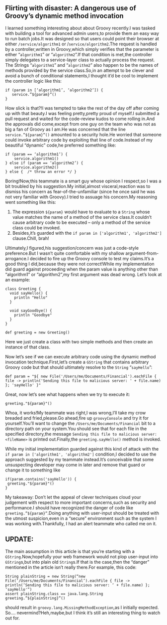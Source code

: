 
## Flirting with disaster: A dangerous use of Groovy’s dynamic method invocation


I learned something interesting about about Groovy recently.I was tasked with building a tool for advanced admin users,to provide them an easy way to run batch jobs.It was designed so that users could point their browser at either `/service/algorithm1` or /`service/algorithm2`.The request is handled by a controller,written in Groovy,which simply verifies that the parameter is either “`algorithm1`” or “`algorithm2`”.If that condition is met,the controller simply delegates to a service-layer class to actually process the request. The Strings “`algorithm1`” and “`algorithm2`” also happen to be the names of methods provided by the service class.So,in an attempt to be clever and avoid a bunch of conditional statements,I thought it’d be cool to implement the controller logic like this:    


	if (param in [‘algorithm1’, ‘algorithm2’]) {
	   service.”${param}”()
	}
 

How slick is that?!I was tempted to take the rest of the day off after coming up with that beauty.I was feeling pretty,pretty proud of myself.I submitted a pull request and waited for the code-review kudos to come rolling in.And the approvals did come,except from one guy on the team who was not as big a fan of Groovy as I am.He was concerned that the line `service.”${param}”()` amounted to a security hole.He worried that someone could invoke arbitrary code by exploiting that line of code.Instead of my beautiful “dynamic” code,he preferred something like:    

	if (param == ‘algorithm1’) {
	    service.algorithm1()
	} else if (param == ‘algorithm2’) {
	    service.algorithm2()
	} else {  /* throw an error */ }
	 

Boring!Now,this teammate is a smart guy whose opinion I respect,so I was a bit troubled by his suggestion.My initial,almost visceral,reaction was to dismiss his concern as fear-of-the-unfamiliar (since he once said he was not very familiar with Groovy).I tried to assuage his concern.My reasoning went something like this:    

1) The expression `${param}` would have to evaluate to a `String` whose value matches the name of a method of the service class.It couldn’t cause arbitrary code to be executed – only a method of the service class could be invoked.    
2) Besides,it’s guarded with the `if param in ['algorithm1', 'algorithm2']` clause.Chill, brah!    

Ultimately,I figured,his suggestion/concern was just a code-style preference.But I wasn’t quite comfortable with my shallow argument-from-arrogance.I decided to fire up the Groovy console to test my claims.It’s a good thing I did,because they were not correct!While my implementation did guard against proceeding when the param value is anything other than “algorithm1” or “algorithm2”,my first argument was dead wrong.  Let’s look at an example:    

	class Greeting {
	  void sayHello() {
	    println "Hello"
	  }
	  
	  void sayGoodbye() {
	    println "Goodbye"
	  }
	}

	def greeting = new Greeting()

Here we just create a class with two simple methods and then create an instance of that class.   

Now let’s see if we can execute arbitrary code using the dynamic method invocation technique.First,let’s create a `GString` that contains arbitrary Groovy code but that should ultimately resolve to the `String` “`sayHello`”:    

	def param = "${ new File('/Users/me/Documents/Financial').eachFile { file -> println('Sending this file to malicious server: ' + file.name) }; 'sayHello' }"
 

Great, now let’s see what happens when we try to execute it:    

	greeting."${param}"()
 

Whoa, it works!My teammate was right,I was wrong,I’ll take my crow breaded and fried,please.Go ahead,fire up `groovyConsole` and try it for yourself.You’ll want to change the `/Users/me/Documents/Financial` bit to a directory path on your system.You should see that for each file in the specified directory,the message `Sending this file to malicious server: <fileName>` is printed out.Finally,the `greeting.sayHello()` method is invoked.    

While my initial implementation guarded against this kind of attack with the `if param in ['algorithm1', 'algorithm2']` condition,I decided to use the approach suggested by my teammate instead.It’s conceivable that some unsuspecting developer may come in later and remove that guard or change it to something like   

	if(param.contains('sayHello')) {
	 greeting."${param}"()
	} 

My takeaway: Don’t let the appeal of clever techniques cloud your judgement with respect to more important concerns,such as security and performance.I should have recognized the danger of code like `greeting.”${param}”`.Doing anything with user-input should be treated with the utmost suspicion,even in a “secure” environment such as the system I was working with.Thankfully, I had an alert teammate who called me on it.    

## UPDATE:

The main assumption in this article is that you’re starting with a `GString`.Now,hopefully your web framework would not plop user-input into `GString`s,but into plain old `String`s.If that is the case,then the “danger” mentioned in the article isn’t really there.For example, this code:         

	String plainString = new String(“new File(‘/Users/me/Documents/Financial’).eachFile { file -> println(‘Sending this file to malicious server: ‘ + file.name) }; ‘sayHello'”)
	assert plainString.class == java.lang.String
	greeting.”${plainString}”()
	 

should result in `groovy.lang.MissingMethodException`,as I initially expected. So…. nevermind?Heh,maybe,but I think it’s still an interesting thing to watch out for.   


 